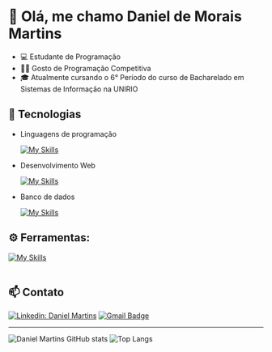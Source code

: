 # 👋 Olá, me chamo Daniel de Morais Martins

- 💻 Estudante de Programação
- 👨‍💻 Gosto de Programação Competitiva
- 🎓 Atualmente cursando o 6° Período do curso de Bacharelado em Sistemas de Informação na UNIRIO

## 🚀 Tecnologias
- Linguagens de programação

  [![My Skills](https://skillicons.dev/icons?i=java,cpp,c,python,javascript)](https://skillicons.dev)

- Desenvolvimento Web

  [![My Skills](https://skillicons.dev/icons?i=html,css,javascript,nodejs,vue,vuetify,scss)](https://skillicons.dev)

- Banco de dados

  [![My Skills](https://skillicons.dev/icons?i=postgresql,mysql)](https://skillicons.dev)


## ⚙️ Ferramentas:
[![My Skills](https://skillicons.dev/icons?i=github,visualstudio,vscode,idea,docker)](https://skillicons.dev)<br><br>

## 📫 Contato
[![Linkedin: Daniel Martins](https://img.shields.io/badge/-Linkedin-blue?style=flat-square&logo=Linkedin&logoColor=white&link=https://www.linkedin.com/in/daniel-martins-b63baa326/)](https://www.linkedin.com/in/daniel-martins-b63baa326/)
[![Gmail Badge](https://img.shields.io/badge/-Gmail-006bed?style=flat-square&logo=Gmail&logoColor=white&link=mailto:daniel.martins@edu.unirio.br)](mailto:daniel.martins@edu.unirio.br)

---

![Daniel Martins GitHub stats](https://github-readme-stats.vercel.app/api?username=DanielMartiins&show_icons=true&theme=dark)
![Top Langs](https://github-readme-stats.vercel.app/api/top-langs/?username=DanielMartiins&layout=compact&theme=dark)
